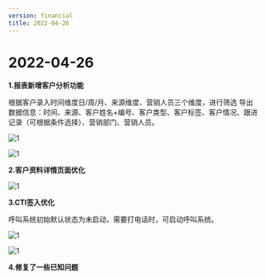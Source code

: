 ```yaml
---
version: financial
title: 2022-04-26
---
```

# 2022-04-26

<ImageViewer />

**1.报表新增客户分析功能**

根据客户录入时间维度日/周/月、来源维度、营销人员三个维度，进行筛选
导出数据信息：时间、来源、客户姓名+编号、客户类型、客户标签、客户情况、跟进记录（可根据条件选择）、营销部门、营销人员。

![1](/assets/media/4.22.1.png "1")

![1](/assets/media/4.22.2.png "1")

**2.客户资料详情页面优化**

![1](/assets/media/4.26.3.png "1")

**3.CTI签入优化**

呼叫系统初始默认状态为未启动，需要打电话时，可启动呼叫系统。

![1](/assets/media/4.26.4.png "1")

![1](/assets/media/4.26.5.png "1")

**4.修复了一些已知问题**